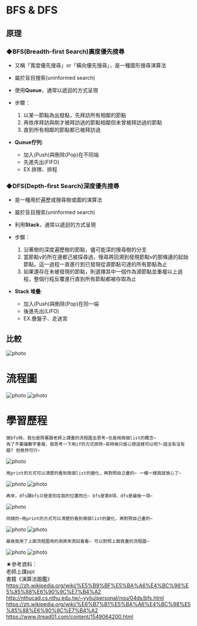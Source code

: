 # BFS & DFS
## 原理
### ◆BFS(Breadth-first Search)廣度優先搜尋
* 又稱「寬度優先搜尋」or「橫向優先搜尋」，是一種圖形搜尋演算法
* 屬於盲目搜索(uninformed search)
* 使用**Queue**，通常以遞迴的方式呈現
* 步驟：          
  1. 以某一節點為出發點，先拜訪所有相鄰的節點            
  2. 再依序拜訪與剛才被拜訪過的節點相鄰但未曾被拜訪過的節點          
  3. 直到所有相鄰的節點都已被拜訪過    
                        
* **Queue佇列**:           
  * 加入(Push)與刪除(Pop)在不同端
  * 先進先出(FIFO)
  * EX.排隊、排程
          
  
### ◆DFS(Depth-first Search)深度優先搜尋
* 是一種用於遍歷或搜尋樹或圖的演算法 
* 屬於盲目搜索(uninformed search)
* 利用**Stack**，通常以遞迴的方式呈現
* 步驟：           
  1. 沿著樹的深度遍歷樹的節點，儘可能深的搜尋樹的分支          
  2. 當節點v的所在邊都己被探尋過，搜尋將回溯到發現節點v的那條邊的起始節點。這一過程一直進行到已發現從源節點可達的所有節點為止          
  3. 如果還存在未被發現的節點，則選擇其中一個作為源節點並重複以上過程，整個行程反覆進行直到所有節點都被存取為止         
               
* **Stack 堆疊**:       
  * 加入(Push)與刪除(Pop)在同一端
  * 後進先出(LIFO)
  * EX.疊盤子、走迷宮
  
## 比較
![photo](https://github.com/stopraining/LearningNote/blob/master/pic/bfs11.JPG)
# 流程圖
![photo](https://github.com/stopraining/LearningNote/blob/master/pic/bfs6.JPG)
![photo](https://github.com/stopraining/LearningNote/blob/master/pic/bfs10.JPG)
# 學習歷程

    做bfs時，我也是照著跟老師上課畫的流程圖去思考~也是用兩個list的概念~
    為了不要讓數字重複，我思考一下用if的方式排除~有時候只是心想這樣可以吧?~語法有沒有錯? 但竟然可行~
    
![photo](https://github.com/stopraining/LearningNote/blob/master/pic/bfs14.JPG)

    用print的方式可以清楚的看到兩個list的變化，再對照自己畫的~ 一模一樣我就放心了~

![photo](https://github.com/stopraining/LearningNote/blob/master/pic/bfs16.JPG)
![photo](https://github.com/stopraining/LearningNote/blob/master/pic/bfs12.JPG)

    再來，dfs跟bfs只是差別在取的位置而已~ bfs是第0項，dfs是最後一項~
    
![photo](https://github.com/stopraining/LearningNote/blob/master/pic/bfs15.JPG)

    同樣的~用print的方式可以清楚的看到兩個list的變化，再對照自己畫的~ 
    
![photo](https://github.com/stopraining/LearningNote/blob/master/pic/bfs17.JPG)
![photo](https://github.com/stopraining/LearningNote/blob/master/pic/bfs13.JPG)

    最後我用了上面流程圖用的測資來測試看看~ 可以對照上面我畫的流程圖~
    
![photo](https://github.com/stopraining/LearningNote/blob/master/pic/bfs18.JPG)
![photo](https://github.com/stopraining/LearningNote/blob/master/pic/bfs19.JPG)

    
★參考資料：       
老師上課ppt    
書籍《演算法圖鑑》                
https://zh.wikipedia.org/wiki/%E5%B9%BF%E5%BA%A6%E4%BC%98%E5%85%88%E6%90%9C%E7%B4%A2       
http://nthucad.cs.nthu.edu.tw/~yyliu/personal/nou/04ds/bfs.html         
https://zh.wikipedia.org/wiki/%E6%B7%B1%E5%BA%A6%E4%BC%98%E5%85%88%E6%90%9C%E7%B4%A2          
https://www.itread01.com/content/1549064200.html                 





